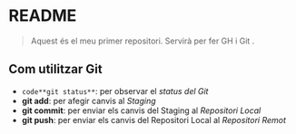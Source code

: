 # README

> Aquest és el meu primer repositori. Servirà per fer GH i Git .

## Com utilitzar Git
- ```code**git status**```: per observar el *status del Git*
- **git add**: per afegir canvis al *Staging*
- **git commit**: per enviar els canvis del Staging al *Repositori Local*
- **git push**: per enviar els canvis del Repositori Local al *Repositori Remot*
